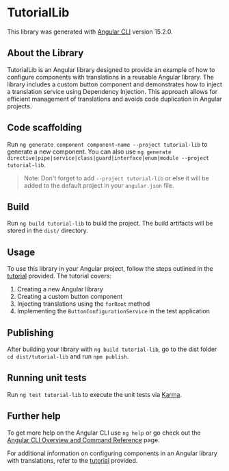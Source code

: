 <div class="markdown prose w-full break-words dark:prose-invert light"><h1>TutorialLib</h1><p>This library was generated with <a href="https://github.com/angular/angular-cli" target="_new">Angular CLI</a> version 15.2.0.</p><h2>About the Library</h2><p>TutorialLib is an Angular library designed to provide an example of how to configure components with translations in a reusable Angular library. The library includes a custom button component and demonstrates how to inject a translation service using Dependency Injection. This approach allows for efficient management of translations and avoids code duplication in Angular projects.</p><h2>Code scaffolding</h2><p>Run <code>ng generate component component-name --project tutorial-lib</code> to generate a new component. You can also use <code>ng generate directive|pipe|service|class|guard|interface|enum|module --project tutorial-lib</code>.</p><blockquote><p>Note: Don't forget to add <code>--project tutorial-lib</code> or else it will be added to the default project in your <code>angular.json</code> file.</p></blockquote><h2>Build</h2><p>Run <code>ng build tutorial-lib</code> to build the project. The build artifacts will be stored in the <code>dist/</code> directory.</p><h2>Usage</h2><p>To use this library in your Angular project, follow the steps outlined in the <a href="link-to-tutorial" target="_new">tutorial</a> provided. The tutorial covers:</p><ol><li>Creating a new Angular library</li><li>Creating a custom button component</li><li>Injecting translations using the <code>forRoot</code> method</li><li>Implementing the <code>ButtonConfigurationService</code> in the test application</li></ol><h2>Publishing</h2><p>After building your library with <code>ng build tutorial-lib</code>, go to the dist folder <code>cd dist/tutorial-lib</code> and run <code>npm publish</code>.</p><h2>Running unit tests</h2><p>Run <code>ng test tutorial-lib</code> to execute the unit tests via <a href="https://karma-runner.github.io" target="_new">Karma</a>.</p><h2>Further help</h2><p>To get more help on the Angular CLI use <code>ng help</code> or go check out the <a href="https://angular.io/cli" target="_new">Angular CLI Overview and Command Reference</a> page.</p><p>For additional information on configuring components in an Angular library with translations, refer to the <a href="link-to-tutorial" target="_new">tutorial</a> provided.</p></div>
